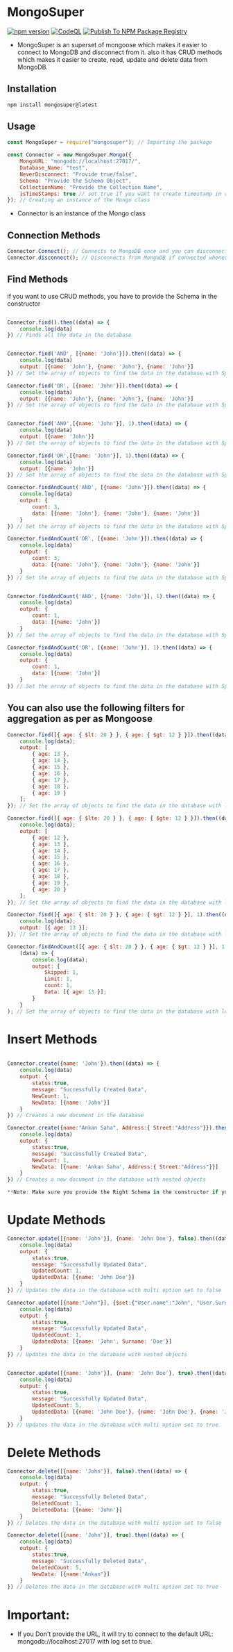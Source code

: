 # MongoSuper
[![npm version](https://badge.fury.io/js/mongosuper.svg)](https://badge.fury.io/js/mongosuper)
[![CodeQL](https://github.com/AnkanSaha/MongoSuper/actions/workflows/github-code-scanning/codeql/badge.svg)](https://github.com/AnkanSaha/MongoSuper/actions/workflows/github-code-scanning/codeql)
[![Publish To NPM Package Registry](https://github.com/AnkanSaha/MongoSuper/actions/workflows/npm-publish.yml/badge.svg)](https://github.com/AnkanSaha/MongoSuper/actions/workflows/npm-publish.yml)

-   MongoSuper is an superset of mongoose which makes it easier to connect to MongoDB and disconnect from it. also it has CRUD methods which makes it easier to create, read, update and delete data from MongoDB.

## Installation

```bash
npm install mongosuper@latest

```

## Usage

```javascript
const MongoSuper = require("mongosuper"); // Importing the package

const Connector = new MongoSuper.Mongo({
    MongoURL: "mongodb://localhost:27017/",
    Database_Name: "test",
    NeverDisconnect: "Provide true/false",
    Schema: "Provide the Schema Object",
    CollectionName: "Provide the Collection Name",
    isTimeStamps: true // set true if you want to create timestamp in record
}); // Creating an instance of the Mongo class
```

-   Connector is an instance of the Mongo class

## Connection Methods

```javascript
Connector.Connect(); // Connects to MongoDB once and you can disconnect using Connector.disconnect()
Connector.disconnect(); // Disconnects from MongoDB if connected whenever you want (Only works when you pass NeverDisconnect as false in the constructor)
```

## Find Methods

if you want to use CRUD methods, you have to provide the Schema in the constructor

```javascript

Connector.find().then((data) => {
    console.log(data)
}) // Finds all the data in the database


Connector.find('AND', [{name: 'John'}]).then((data) => {
    console.log(data)
    output: [{name: 'John'}, {name: 'John'}, {name: 'John'}]
}) // Set the array of objects to find the data in the database with Specific Filter with AND operator

Connector.find('OR', [{name: 'John'}]).then((data) => {
    console.log(data)
    output: [{name: 'John'}, {name: 'John'}, {name: 'John'}]
}) // Set the array of objects to find the data in the database with Specific Filter with OR operator


Connector.find('AND',[{name: 'John'}], 1).then((data) => {
    console.log(data)
    output: [{name: 'John'}]
}) // Set the array of objects to find the data in the database with Specific Filter and Limit with AND operator

Connector.find('OR',[{name: 'John'}], 1).then((data) => {
    console.log(data)
    output: [{name: 'John'}]
}) // Set the array of objects to find the data in the database with Specific Filter and Limit with OR operator

Connector.findAndCount('AND', [{name: 'John'}]).then((data) => {
    console.log(data)
    output: {
        count: 3,
        data: [{name: 'John'}, {name: 'John'}, {name: 'John'}]
    }
}) // Set the array of objects to find the data in the database with Specific Filter and Count with AND operator

Connector.findAndCount('OR', [{name: 'John'}]).then((data) => {
    console.log(data)
    output: {
        count: 3,
        data: [{name: 'John'}, {name: 'John'}, {name: 'John'}]
    }
}) // Set the array of objects to find the data in the database with Specific Filter and Count with OR operator


Connector.findAndCount('AND', [{name: 'John'}], 1).then((data) => {
    console.log(data)
    output: {
        count: 1,
        data: [{name: 'John'}]
    }
}) // Set the array of objects to find the data in the database with Specific Filter, Count and Limit with AND operator

Connector.findAndCount('OR', [{name: 'John'}], 1).then((data) => {
    console.log(data)
    output: {
        count: 1,
        data: [{name: 'John'}]
    }
}) // Set the array of objects to find the data in the database with Specific Filter, Count and Limit with OR operator

```

## You can also use the following filters for aggregation as per as Mongoose

```javascript
Connector.find([{ age: { $lt: 20 } }, { age: { $gt: 12 } }]).then((data) => {
    console.log(data);
    output: [
        { age: 13 },
        { age: 14 },
        { age: 15 },
        { age: 16 },
        { age: 17 },
        { age: 18 },
        { age: 19 }
    ];
}); // Set the array of objects to find the data in the database with less than and greater than filter

Connector.find([{ age: { $lte: 20 } }, { age: { $gte: 12 } }]).then((data) => {
    console.log(data);
    output: [
        { age: 12 },
        { age: 13 },
        { age: 14 },
        { age: 15 },
        { age: 16 },
        { age: 17 },
        { age: 18 },
        { age: 19 },
        { age: 20 }
    ];
}); // Set the array of objects to find the data in the database with less than or equal to and greater than or equal to filter

Connector.find([{ age: { $lt: 20 } }, { age: { $gt: 12 } }], 1).then((data) => {
    console.log(data);
    output: [{ age: 13 }];
}); // Set the array of objects to find the data in the database with less than and greater than filter and Limit

Connector.findAndCount([{ age: { $lt: 20 } }, { age: { $gt: 12 } }], 1, 1).then(
    (data) => {
        console.log(data);
        output: {
            Skipped: 1,
            Limit: 1,
            count: 1,
            Data: [{ age: 13 }];
        }
    }
); // Set the array of objects to find the data in the database with less than and greater than filter, Limit with skip
```

# Insert Methods

```javascript

Connector.create({name: 'John'}).then((data) => {
    console.log(data)
    output: {
        status:true,
        message: "Successfully Created Data",
        NewCount: 1,
        NewData: [{name: 'John'}]
    }
}) // Creates a new document in the database

Connector.create({name:"Ankan Saha", Address:{ Street:"Address"}}).then((data) => {
    console.log(data)
    output: {
        status:true,
        message: "Successfully Created Data",
        NewCount: 1,
        NewData: [{name: 'Ankan Saha', Address:{ Street:"Address"}}]
    }
}) // Creates a new document in the database with nested objects

**Note: Make sure you provide the Right Schema in the constructor if you want to use the create method**

```

# Update Methods

```javascript
Connector.update([{name: 'John'}], {name: 'John Doe'}, false).then((data) => {
    console.log(data)
    output: {
        status:true,
        message: "Successfully Updated Data",
        UpdatedCount: 1,
        UpdatedData: [{name: 'John Doe'}]
    }
}) // Updates the data in the database with multi option set to false

Connector.update([{name:"John"}], {$set:{"User.name":"John", "User.Surname":"Doe"}}, false).then((data) => {
    console.log(data)
    output: {
        status:true,
        message: "Successfully Updated Data",
        UpdatedCount: 1,
        UpdatedData: [{name: 'John', Surname: 'Doe'}]
    }
}) // Updates the data in the database with nested objects


Connector.update([{name: 'John'}], {name: 'John Doe'}, true).then((data) => {
    console.log(data)
    output: {
        status:true,
        message: "Successfully Updated Data",
        UpdatedCount: 5,
        UpdatedData: [{name: 'John Doe'}, {name: 'John Doe'}, {name: 'John Doe'}, {name: 'John Doe'}, {name: 'John Doe'}]
    }
}) // Updates the data in the database with multi option set to true

```

# Delete Methods

```javascript
Connector.delete([{name: 'John'}], false).then((data) => {
    console.log(data)
    output: {
        status:true,
        message: "Successfully Deleted Data",
        DeletedCount: 1,
        DeletedData: [{name: 'John'}]
    }
}) // Deletes the data in the database with multi option set to false

Connector.delete([{name: 'John'}], true).then((data) => {
    console.log(data)
    output: {
        status:true,
        message: "Successfully Deleted Data",
        DeletedCount: 5,
        NewData: [{name:"Ankan"}]
    }
}) // Deletes the data in the database with multi option set to true

```

# Important:

-   If you Don't provide the URL, it will try to connect to the default URL: mongodb://localhost:27017 with log set to true.
